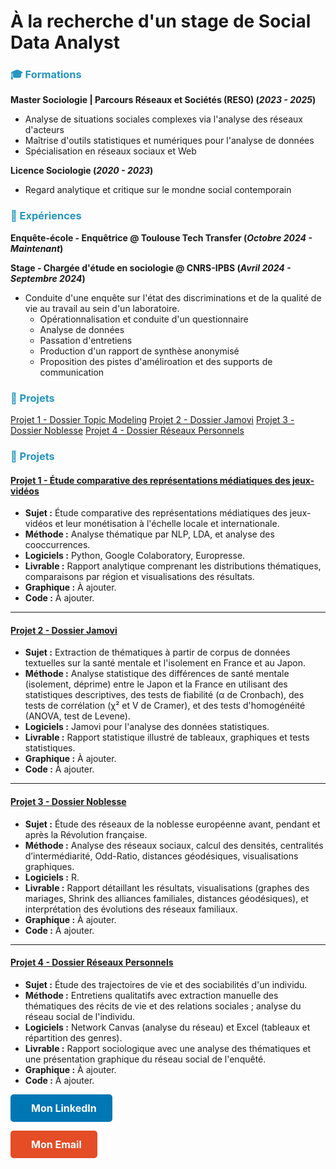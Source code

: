 # À la recherche d'un stage de Social Data Analyst

### <span style="color:#2596BE;">🎓 Formations</span>
**Master Sociologie | Parcours Réseaux et Sociétés (RESO) (_2023 - 2025_)**
- Analyse de situations sociales complexes via l'analyse des réseaux d'acteurs
- Maîtrise d'outils statistiques et numériques pour l'analyse de données
- Spécialisation en réseaux sociaux et Web

**Licence Sociologie (_2020 - 2023_)**
- Regard analytique et critique sur le mondne social contemporain

### <span style="color:#2596BE;">💼 Expériences</span>
**Enquête-école - Enquêtrice
@ Toulouse Tech Transfer (_Octobre 2024 - Maintenant_)**

**Stage - Chargée d'étude en sociologie
@ CNRS-IPBS (_Avril 2024 - Septembre 2024_)**
- Conduite d'une enquête sur l'état des discriminations et de la qualité de vie au travail au sein d'un laboratoire.
  - Opérationnalisation et conduite d'un questionnaire
  - Analyse de données
  - Passation d'entretiens
  - Production d'un rapport de synthèse anonymisé
  - Proposition des pistes d'améliroation et des supports de communication

### <span style="color:#2596BE;">📂 Projets</span>

[Projet 1 - Dossier Topic Modeling](/mesdocuments/dossier_topicmodeling.pdf)
[Projet 2 - Dossier Jamovi](/mesdocuments/dossier_jamovi.pdf)
[Projet 3 - Dossier Noblesse](/mesdocuments/dossier_noblesse.pdf)
[Projet 4 - Dossier Réseaux Personnels](/mesdocuments/dossier_réseauxpersonnels.pdf)

### <span style="color:#2596BE;">📂 Projets</span>

#### **[Projet 1 - Étude comparative des représentations médiatiques des jeux-vidéos](/mesdocuments/dossier_topicmodeling.pdf)**  
- **Sujet :** Étude comparative des représentations médiatiques des jeux-vidéos et leur monétisation à l'échelle locale et internationale.  
- **Méthode :** Analyse thématique par NLP, LDA, et analyse des cooccurrences.  
- **Logiciels :** Python, Google Colaboratory, Europresse.  
- **Livrable :** Rapport analytique comprenant les distributions thématiques, comparaisons par région et visualisations des résultats.  
- **Graphique :** À ajouter.  
- **Code :** À ajouter.  

---

#### **[Projet 2 - Dossier Jamovi](/mesdocuments/dossier_jamovi.pdf)**  
- **Sujet :** Extraction de thématiques à partir de corpus de données textuelles sur la santé mentale et l'isolement en France et au Japon.  
- **Méthode :** Analyse statistique des différences de santé mentale (isolement, déprime) entre le Japon et la France en utilisant des statistiques descriptives, des tests de fiabilité (α de Cronbach), des tests de corrélation (χ² et V de Cramer), et des tests d'homogénéité (ANOVA, test de Levene).  
- **Logiciels :** Jamovi pour l'analyse des données statistiques.  
- **Livrable :** Rapport statistique illustré de tableaux, graphiques et tests statistiques.  
- **Graphique :** À ajouter.  
- **Code :** À ajouter.  

---

#### **[Projet 3 - Dossier Noblesse](/mesdocuments/dossier_noblesse.pdf)**  
- **Sujet :** Étude des réseaux de la noblesse européenne avant, pendant et après la Révolution française.  
- **Méthode :** Analyse des réseaux sociaux, calcul des densités, centralités d’intermédiarité, Odd-Ratio, distances géodésiques, visualisations graphiques.  
- **Logiciels :** R.  
- **Livrable :** Rapport détaillant les résultats, visualisations (graphes des mariages, Shrink des alliances familiales, distances géodésiques), et interprétation des évolutions des réseaux familiaux.  
- **Graphique :** À ajouter.  
- **Code :** À ajouter.  

---

#### **[Projet 4 - Dossier Réseaux Personnels](/mesdocuments/dossier_réseauxpersonnels.pdf)**  
- **Sujet :** Étude des trajectoires de vie et des sociabilités d'un individu.  
- **Méthode :** Entretiens qualitatifs avec extraction manuelle des thématiques des récits de vie et des relations sociales ; analyse du réseau social de l'individu.  
- **Logiciels :** Network Canvas (analyse du réseau) et Excel (tableaux et répartition des genres).  
- **Livrable :** Rapport sociologique avec une analyse des thématiques et une présentation graphique du réseau social de l'enquêté.  
- **Graphique :** À ajouter.  
- **Code :** À ajouter.  



<html lang="fr">
<head>
  <meta charset="UTF-8">
  <meta name="viewport" content="width=device-width, initial-scale=1.0">
  <title>Mon Portfolio</title>
  
  <!-- CSS intégré pour les boutons -->
  <style>
    /* Style général des boutons */
    .button {
      display: inline-block;
      padding: 12px 25px;
      font-size: 16px;
      font-weight: bold;
      text-align: center;
      text-decoration: none;
      border-radius: 5px;
      transition: all 0.3s ease;
    }

    /* Style du bouton LinkedIn */
    .button.linkedin {
      background-color: #0077b5; /* Couleur de LinkedIn */
      color: white;
    }

    .button.linkedin:hover {
      background-color: #005f84; /* Couleur plus foncée au survol */
    }

    /* Style du bouton Email */
    .button.email {
      background-color: #e44d26; /* Couleur de l'email */
      color: white;
    }

    .button.email:hover {
      background-color: #b43d19; /* Couleur plus foncée au survol */
    }

    /* Ajouter un peu d'espace entre l'icône et le texte */
    .button i {
      margin-right: 8px;
    }
  </style>
  
</head>
<body>
  <!-- Bouton LinkedIn avec icône -->
  <p><a href="https://www.linkedin.com/in/ma%C3%ABlys-fran%C3%A7ois" class="button linkedin"><i class="fab fa-linkedin"></i> Mon LinkedIn</a></p>
  <!-- Bouton Email avec icône -->
  <p><a href="mailto:maelys.francois31@gmail.com" class="button email"><i class="fas fa-envelope"></i> Mon Email</a></p>
  <!-- Ajouter le lien vers Font Awesome pour les icônes -->
  <script src="https://cdnjs.cloudflare.com/ajax/libs/font-awesome/5.15.3/js/all.min.js"></script>
</body>
</html>
